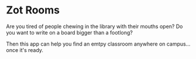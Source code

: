 # Zot Rooms

Are you tired of people chewing in the library with their mouths open? 
Do you want to write on a board bigger than a footlong?

Then this app can help you find an emtpy classroom anywhere on campus... once it's ready.
